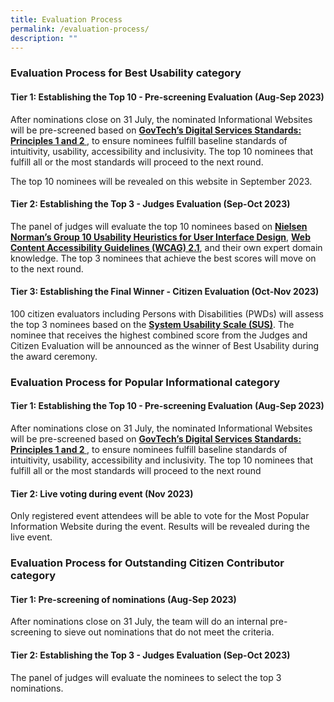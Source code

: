 ```yaml
---
title: Evaluation Process
permalink: /evaluation-process/
description: ""
---
```

<style type="text/css">
.content h4 {
    color: #B41E8E;
	font-weight:700;
}
</style>
<div class="row">
  <div class="col is-12">
		<h3> Evaluation Process for Best Usability category </h3>
		<h4>Tier 1: Establishing the Top 10 - Pre-screening Evaluation (Aug-Sep 2023)</h4>
    <p>After nominations close on 31 July, the nominated Informational Websites will be pre-screened based on <a target="_blank" href="https://www.tech.gov.sg/files/digital-transformation/DSS%20for%20Public%202020.pdf"><strong>GovTech’s Digital Services Standards: Principles 1 and 2 </strong></a>, to ensure nominees fulfill baseline standards of intuitivity, usability, accessibility and inclusivity. The top 10 nominees that fulfill all or the most standards will proceed to the next round.</p>
		<p>The top 10 nominees will be revealed on this website in September 2023.</p>
    <h4>Tier 2: Establishing the Top 3 - Judges Evaluation (Sep-Oct 2023)</h4>
    <p>The panel of judges will evaluate the top 10 nominees based on <a aria-label="Link to read more about NNg's Group 10 Usability Heuristics" target="_blank" href="https://www.nngroup.com/articles/ten-usability-heuristics/"><strong>Nielsen Norman’s Group 10 Usability Heuristics for User Interface Design</strong></a>, <a aria-label="Link to read more on WCAG 2.1 guidelines" target="_blank" href="https://www.w3.org/TR/WCAG21/"><strong>Web Content Accessibility Guidelines (WCAG) 2.1</strong></a>, and their own expert domain knowledge. The top 3 nominees that achieve the best scores will move on to the next round.</p>
    <div class="row">
      <!--<div class="col is-full"><a class="bp-button is-primary is-medium" href="/judges/" aria-label="View the panel of judges">View the panel of judges</a></div>//-->
    </div>
  </div>
</div>
<div class="row">
  <div class="col is-12">
    <h4>Tier 3: Establishing the Final Winner - Citizen Evaluation (Oct-Nov 2023)</h4>
    <p>100 citizen evaluators including Persons with Disabilities (PWDs) will assess the top 3 nominees based on the <a aria-label="Link to find out more about System Usability Scale" target="_blank" href="https://www.nngroup.com/videos/system-usability-scale/"><strong>System Usability Scale (SUS)</strong></a>. The nominee that receives the highest combined score from the Judges and Citizen Evaluation will be announced as the winner of Best Usability during the award ceremony.</p>
		<h3> Evaluation Process for Popular Informational category </h3>
		<h4>Tier 1: Establishing the Top 10 - Pre-screening Evaluation (Aug-Sep 2023)</h4>
    <p>After nominations close on 31 July, the nominated Informational Websites will be pre-screened based on <a target="_blank" href="https://www.tech.gov.sg/files/digital-transformation/DSS%20for%20Public%202020.pdf"><strong>GovTech’s Digital Services Standards: Principles 1 and 2 </strong></a>, to ensure nominees fulfill baseline standards of intuitivity, usability, accessibility and inclusivity. The top 10 nominees that fulfill all or the most standards will proceed to the next round </p>
		<h4>Tier 2: Live voting during event (Nov 2023)</h4>
		<p> Only registered event attendees will be able to vote for the Most Popular Information Website during the event. Results will be revealed during the live event. </p>
		<h3>Evaluation Process for Outstanding Citizen Contributor category</h3>
	<h4>	Tier 1: Pre-screening of nominations (Aug-Sep 2023) </h4>
    <p>After nominations close on 31 July, the team will do an internal pre-screening to sieve out nominations that do not meet the criteria. </p>
		<h4> Tier 2: Establishing the Top 3 - Judges Evaluation (Sep-Oct 2023) </h4>
		<p> The panel of judges will evaluate the nominees to select the top 3 nominations. </p> 
			
		
  </div>
</div>